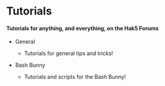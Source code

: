 # Tutorials
#### Tutorials for anything, and everything, on the Hak5 Forums

- General
  - Tutorials for general tips and tricks!

- Bash Bunny
  - Tutorials and scripts for the Bash Bunny!
